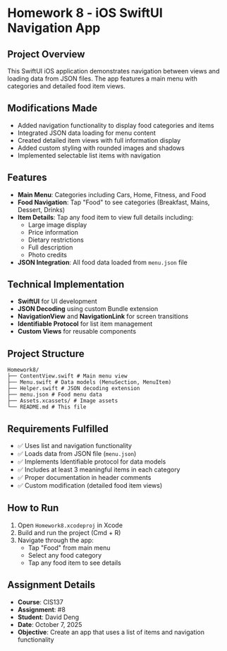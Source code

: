 # Homework 8 - iOS SwiftUI Navigation App



## Project Overview
This SwiftUI iOS application demonstrates navigation between views and loading data from JSON files. The app features a main menu with categories and detailed food item views.

## Modifications Made
- Added navigation functionality to display food categories and items
- Integrated JSON data loading for menu content
- Created detailed item views with full information display
- Added custom styling with rounded images and shadows
- Implemented selectable list items with navigation

## Features
- **Main Menu**: Categories including Cars, Home, Fitness, and Food
- **Food Navigation**: Tap "Food" to see categories (Breakfast, Mains, Dessert, Drinks)
- **Item Details**: Tap any food item to view full details including:
  - Large image display
  - Price information
  - Dietary restrictions
  - Full description
  - Photo credits
- **JSON Integration**: All food data loaded from `menu.json` file

## Technical Implementation
- **SwiftUI** for UI development
- **JSON Decoding** using custom Bundle extension
- **NavigationView** and **NavigationLink** for screen transitions
- **Identifiable Protocol** for list item management
- **Custom Views** for reusable components

## Project Structure
```
Homework8/
├── ContentView.swift # Main menu view
├── Menu.swift # Data models (MenuSection, MenuItem)
├── Helper.swift # JSON decoding extension
├── menu.json # Food menu data
├── Assets.xcassets/ # Image assets
└── README.md # This file
```

## Requirements Fulfilled
- ✅ Uses list and navigation functionality
- ✅ Loads data from JSON file (`menu.json`)
- ✅ Implements Identifiable protocol for data models
- ✅ Includes at least 3 meaningful items in each category
- ✅ Proper documentation in header comments
- ✅ Custom modification (detailed food item views)

## How to Run
1. Open `Homework8.xcodeproj` in Xcode
2. Build and run the project (Cmd + R)
3. Navigate through the app:
   - Tap "Food" from main menu
   - Select any food category
   - Tap any food item to see details

## Assignment Details
- **Course**: CIS137
- **Assignment**: #8
- **Student**: David Deng
- **Date**: October 7, 2025
- **Objective**: Create an app that uses a list of items and navigation functionality
